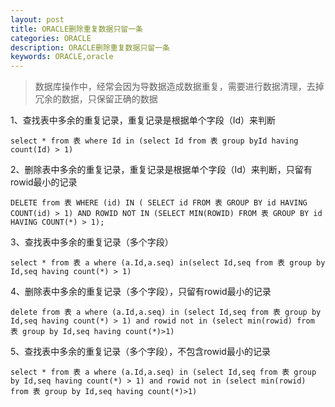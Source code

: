 ```yaml
---
layout: post
title: ORACLE删除重复数据只留一条
categories: ORACLE
description: ORACLE删除重复数据只留一条
keywords: ORACLE,oracle
---
```

> 数据库操作中，经常会因为导数据造成数据重复，需要进行数据清理，去掉冗余的数据，只保留正确的数据

1、查找表中多余的重复记录，重复记录是根据单个字段（Id）来判断
 
    select * from 表 where Id in (select Id from 表 group byId having count(Id) > 1)
 
2、删除表中多余的重复记录，重复记录是根据单个字段（Id）来判断，只留有rowid最小的记录
 
    DELETE from 表 WHERE (id) IN ( SELECT id FROM 表 GROUP BY id HAVING COUNT(id) > 1) AND ROWID NOT IN (SELECT MIN(ROWID) FROM 表 GROUP BY id HAVING COUNT(*) > 1);
 
3、查找表中多余的重复记录（多个字段）
 
    select * from 表 a where (a.Id,a.seq) in(select Id,seq from 表 group by Id,seq having count(*) > 1)
 
4、删除表中多余的重复记录（多个字段），只留有rowid最小的记录
 
    delete from 表 a where (a.Id,a.seq) in (select Id,seq from 表 group by Id,seq having count(*) > 1) and rowid not in (select min(rowid) from 表 group by Id,seq having count(*)>1)
 
5、查找表中多余的重复记录（多个字段），不包含rowid最小的记录
 
    select * from 表 a where (a.Id,a.seq) in (select Id,seq from 表 group by Id,seq having count(*) > 1) and rowid not in (select min(rowid) from 表 group by Id,seq having count(*)>1)

